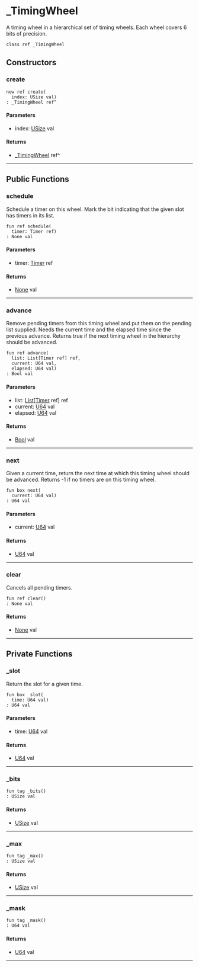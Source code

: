 # _TimingWheel

A timing wheel in a hierarchical set of timing wheels. Each wheel covers 6
bits of precision.


```pony
class ref _TimingWheel
```

## Constructors

### create

```pony
new ref create(
  index: USize val)
: _TimingWheel ref^
```
#### Parameters

*   index: [USize](builtin-USize) val

#### Returns

* [_TimingWheel](time-_TimingWheel) ref^

---

## Public Functions

### schedule

Schedule a timer on this wheel. Mark the bit indicating that the given slot
has timers in its list.


```pony
fun ref schedule(
  timer: Timer ref)
: None val
```
#### Parameters

*   timer: [Timer](time-Timer) ref

#### Returns

* [None](builtin-None) val

---

### advance

Remove pending timers from this timing wheel and put them on the pending
list supplied. Needs the current time and the elapsed time since the
previous advance. Returns true if the next timing wheel in the hierarchy
should be advanced.


```pony
fun ref advance(
  list: List[Timer ref] ref,
  current: U64 val,
  elapsed: U64 val)
: Bool val
```
#### Parameters

*   list: [List](collections-List)\[[Timer](time-Timer) ref\] ref
*   current: [U64](builtin-U64) val
*   elapsed: [U64](builtin-U64) val

#### Returns

* [Bool](builtin-Bool) val

---

### next

Given a current time, return the next time at which this timing wheel
should be advanced. Returns -1 if no timers are on this timing wheel.


```pony
fun box next(
  current: U64 val)
: U64 val
```
#### Parameters

*   current: [U64](builtin-U64) val

#### Returns

* [U64](builtin-U64) val

---

### clear

Cancels all pending timers.


```pony
fun ref clear()
: None val
```

#### Returns

* [None](builtin-None) val

---

## Private Functions

### _slot

Return the slot for a given time.


```pony
fun box _slot(
  time: U64 val)
: U64 val
```
#### Parameters

*   time: [U64](builtin-U64) val

#### Returns

* [U64](builtin-U64) val

---

### _bits

```pony
fun tag _bits()
: USize val
```

#### Returns

* [USize](builtin-USize) val

---

### _max

```pony
fun tag _max()
: USize val
```

#### Returns

* [USize](builtin-USize) val

---

### _mask

```pony
fun tag _mask()
: U64 val
```

#### Returns

* [U64](builtin-U64) val

---

